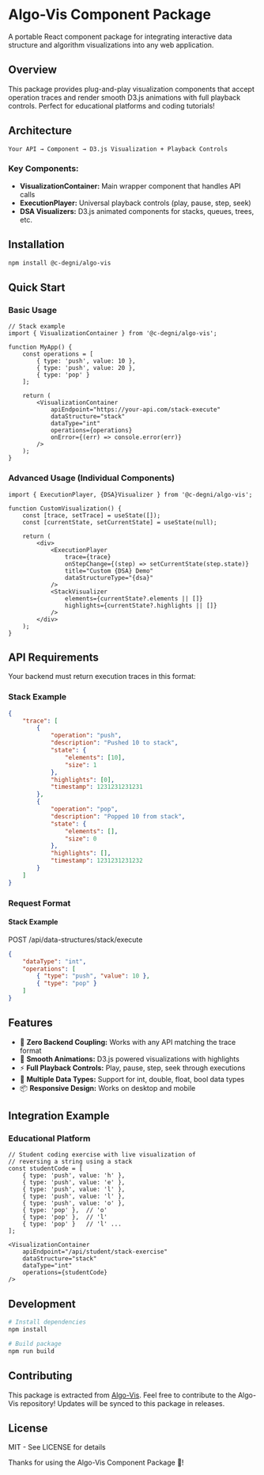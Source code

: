 # Algo-Vis Component Package
A portable React component package for integrating interactive data structure and algorithm visualizations into any web application.

## Overview
This package provides plug-and-play visualization components that accept operation traces and render smooth D3.js animations with full playback controls. Perfect for educational platforms and coding tutorials!

## Architecture
`Your API → Component → D3.js Visualization + Playback Controls`

### Key Components:
- __VisualizationContainer:__ Main wrapper component that handles API calls
- __ExecutionPlayer:__ Universal playback controls (play, pause, step, seek)
- __DSA Visualizers:__ D3.js animated components for stacks, queues, trees, etc.

## Installation
```bash
npm install @c-degni/algo-vis
```
## Quick Start
### Basic Usage
```tsx
// Stack example
import { VisualizationContainer } from '@c-degni/algo-vis';

function MyApp() {
    const operations = [
        { type: 'push', value: 10 },
        { type: 'push', value: 20 },
        { type: 'pop' }
    ];

    return (
        <VisualizationContainer
            apiEndpoint="https://your-api.com/stack-execute"
            dataStructure="stack"
            dataType="int"
            operations={operations}
            onError={(err) => console.error(err)}
        />
    );
}
```

### Advanced Usage (Individual Components)
```tsx
import { ExecutionPlayer, {DSA}Visualizer } from '@c-degni/algo-vis';

function CustomVisualization() {
    const [trace, setTrace] = useState([]);
    const [currentState, setCurrentState] = useState(null);

    return (
        <div>
            <ExecutionPlayer
                trace={trace}
                onStepChange={(step) => setCurrentState(step.state)}
                title="Custom {DSA} Demo"
                dataStructureType="{dsa}"
            />
            <StackVisualizer
                elements={currentState?.elements || []}
                highlights={currentState?.highlights || []}
            />
        </div>
    );
}
```

## API Requirements
Your backend must return execution traces in this format:
### Stack Example
```json
{
    "trace": [
        {
            "operation": "push",
            "description": "Pushed 10 to stack",
            "state": {
                "elements": [10],
                "size": 1
            },
            "highlights": [0],
            "timestamp": 1231231231231
        },
        {
            "operation": "pop",
            "description": "Popped 10 from stack", 
            "state": {
                "elements": [],
                "size": 0
            },
            "highlights": [],
            "timestamp": 1231231231232
        }
    ]
}
```

### Request Format
#### Stack Example
POST /api/data-structures/stack/execute
```json
{
    "dataType": "int",
    "operations": [
        { "type": "push", "value": 10 },
        { "type": "pop" }
    ]
}
```

## Features
- :electric_plug: __Zero Backend Coupling:__ Works with any API matching the trace format
- :ocean: __Smooth Animations:__ D3.js powered visualizations with highlights
- :zap: __Full Playback Controls:__ Play, pause, step, seek through executions
- :hammer: __Multiple Data Types:__ Support for int, double, float, bool data types
- :package: __Responsive Design:__ Works on desktop and mobile

## Integration Example
### Educational Platform
```tsx
// Student coding exercise with live visualization of
// reversing a string using a stack
const studentCode = [
    { type: 'push', value: 'h' },
    { type: 'push', value: 'e' },
    { type: 'push', value: 'l' },
    { type: 'push', value: 'l' },
    { type: 'push', value: 'o' },
    { type: 'pop' },  // 'o'
    { type: 'pop' },  // 'l'
    { type: 'pop' }   // 'l' ...
];

<VisualizationContainer
    apiEndpoint="/api/student/stack-exercise"
    dataStructure="stack"
    dataType="int"
    operations={studentCode}
/>
```

## Development
```bash
# Install dependencies
npm install

# Build package
npm run build
```

## Contributing
This package is extracted from [Algo-Vis](https://github.com/c-degni/algo-vis). Feel free to contribute to the Algo-Vis repository!
Updates will be synced to this package in releases.

## License
MIT - See LICENSE for details

Thanks for using the Algo-Vis Component Package :raised_hands:!